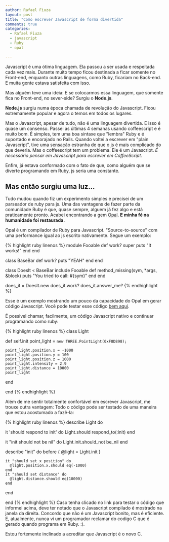 ```yaml
---
author: Rafael Fiuza
layout: post
title: "Como escrever Javascript de forma divertida"
comments: true
categories:
  - Rafael Fiuza
  - javascript
  - Ruby
  - opal

---
```



Javascript é uma ótima linguagem. Ela passou a ser usada e respeitada cada vez mais. Durante muito tempo ficou destinada a ficar somente no Front-end, enquanto outras linguagens, como Ruby, ficariam no Back-end. E muita gente estava satisfeita com isso.


Mas alguém teve uma ideia: E se colocarmos essa linguagem, que somente fica no Front-end, no sever-side? Surgiu o **Node.js**.

<!--more-->
**Node.js** surgiu numa época chamada de revolução do Javascript. Ficou extremamente popular e agora o temos em todos os lugares.

Mas o Javascript, apesar de tudo, não é uma linguagem divertida. E isso é quase um consenso.
Passei as últimas 4 semanas usando coffeescript e é muito bom. É simples, tem uma boa sintaxe que "lembra" Ruby e é suportado e encorajado no Rails. Quando voltei a escrever em "plain Javascript", tive uma sensação estranha de que o js é mais complicado do que deveria. Mas o coffeescript tem um problema. Ele é um Javascript. *É necessário pensar em Javascript para escrever em CoffeeScript.*

Enfim, já estava conformado com o fato de que, como alguém que se diverte programando em Ruby, js seria uma constante.

## Mas então surgiu uma luz...
Tudo mudou quando fiz um experimento simples e precisei de um parseador de ruby para js. Uma das vantagens de fazer parte da comunidade Ruby é que, quase sempre, alguem já fez algo e está praticamente pronto. Acabei encontrando a gem [Opal][opal_gem]. **E minha fé na humanidade foi restaurada.**

Opal é um compilador de Ruby para Javascript. "Source-to-source" com uma performance igual ao js escrito nativamente. Segue um exemplo:


{% highlight ruby linenos %}
module Fooable
  def work?
    super
    puts "It works!"
  end
end

class BaseBar
  def work?
    puts "YEAH"
  end
end

class DoesIt < BaseBar
  include Fooable
  def method_missing(sym, *args, &block)
    puts "You tried to call: #{sym}"
  end
end

does_it = DoesIt.new
does_it.work?
does_it.answer_me?
{% endhighlight %}

Esse é um exemplo mostrando um pouco da capacidade do Opal em gerar código Javascript.
Você pode testar esse código [bem aqui][code_example].

É possivel chamar, facilmente, um código Javascript nativo e continuar programando como ruby:

{% highlight ruby linenos %}
class Light

  def self.init
    point_light = `new THREE.PointLight(0xF8D898);`

    point_light.position.x = -1000
    point_light.position.y = 100
    point_light.position.z = 1000
    point_light.intensity = 2.9
    point_light.distance = 10000
    point_light
  end

end
{% endhighlight %}

Além de me sentir totalmente confortável em escrever Javascript, me trouxe outra vantagem:
Todo o código pode ser testado de uma maneira que estou acostumado a fazê-la:

{% highlight ruby linenos %}
describe Light do

  it 'should respond to init' do
    Light.should respond_to(:init)
  end

  it "init should not be nil" do
    Light.init.should_not be_nil
  end

  describe "init" do
    before { @light = Light.init }

    it "should set x position" do
      @light.position.x.should eq(-1000)
    end
    it "should set distance" do
      @light.distance.should eq(10000)
    end
  end

end
{% endhighlight %}
Caso tenha clicado no link para testar o código que informei acima, deve ter notado que o Javascript compilado é mostrado na janela da direita.
Concordo que não é um Javascript bonito, mas é eficiente. E, atualmente, nunca vi um programador reclamar do codigo C que é gerado quando programa em Ruby. :).

Estou fortemente inclinado a acreditar que Javascript é o novo C.

[code_example]: http://bit.ly/17ChGDH
[opal_gem]: http://opalrb.org/
